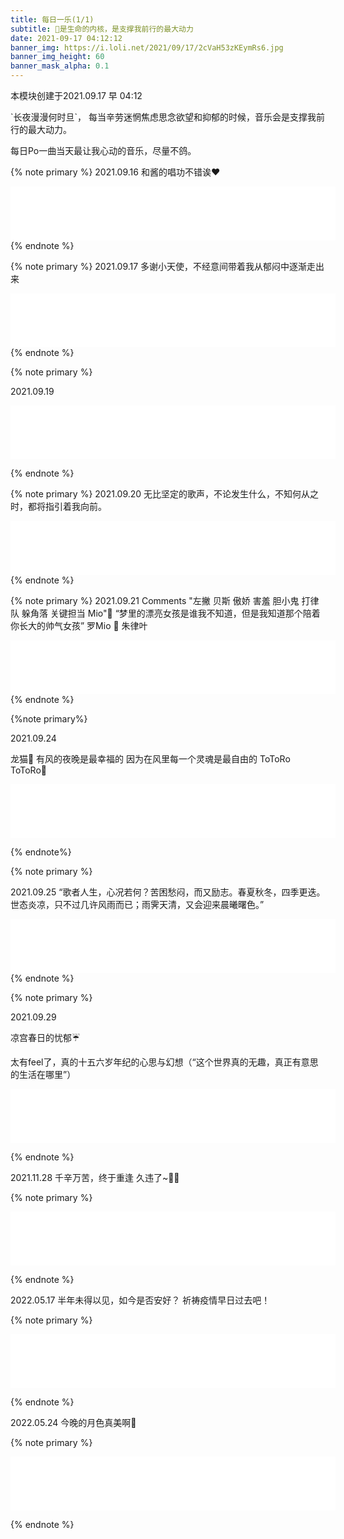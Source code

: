 ```yaml
---
title: 每日一乐(1/1)
subtitle: 🎵是生命的内核，是支撑我前行的最大动力
date: 2021-09-17 04:12:12
banner_img: https://i.loli.net/2021/09/17/2cVaH53zKEymRs6.jpg
banner_img_height: 60
banner_mask_alpha: 0.1
---
```



<div class="markdown-body">
<p>本模块创建于2021.09.17 早 04:12</p>
<p>`长夜漫漫何时旦`，
每当辛劳迷惘焦虑思念欲望和抑郁的时候，音乐会是支撑我前行的最大动力。
</p>
<p>每日Po一曲当天最让我心动的音乐，尽量不鸽。</p>
</div>


{% note primary %}
2021.09.16
和酱的唱功不错诶❤️

<iframe frameborder="no" border="0" marginwidth="0" marginheight="0" width=520 height=86 src="//music.163.com/outchain/player?type=2&id=26201963&auto=0&height=66"></iframe>
{% endnote %}

{% note primary %}
2021.09.17
多谢小天使，不经意间带着我从郁闷中逐渐走出来
<iframe frameborder="no" border="0" marginwidth="0" marginheight="0" width=520 height=86 src="//music.163.com/outchain/player?type=2&id=26202100&auto=0&height=66"></iframe>
{% endnote %}



{% note primary %}

2021.09.19

<iframe frameborder="no" border="0" marginwidth="0" marginheight="0" width=520 height=86 src="//music.163.com/outchain/player?type=2&id=1833404952&auto=0&height=66"></iframe>

{% endnote %}

{% note primary %}
2021.09.20
无比坚定的歌声，不论发生什么，不知何从之时，都将指引着我向前。
<iframe frameborder="no" border="0" marginwidth="0" marginheight="0" width=520 height=86 src="//music.163.com/outchain/player?type=2&id=27876224&auto=0&height=66"></iframe>
{% endnote %}

{% note primary %}
2021.09.21
Comments
"左撇 贝斯 傲娇 害羞 胆小鬼 打律队 躲角落 关键担当 Mio"🎸
“梦里的漂亮女孩是谁我不知道，但是我知道那个陪着你长大的帅气女孩”
罗Mio   朱律叶
<iframe frameborder="no" border="0" marginwidth="0" marginheight="0" width=520 height=86 src="//music.163.com/outchain/player?type=2&id=26201915&auto=0&height=66"></iframe>
{% endnote %}



{%note primary%}

2021.09.24

龙猫🐲
有风的夜晚是最幸福的
因为在风里每一个灵魂是最自由的
ToToRo ToToRo🎵
<iframe frameborder="no" border="0" marginwidth="0" marginheight="0" width=520 height=86 src="//music.163.com/outchain/player?type=2&id=4879255&auto=0&height=66"></iframe>

{% endnote%}



{% note primary %}

2021.09.25
“歌者人生，心况若何？苦困愁闷，而又励志。春夏秋冬，四季更迭。世态炎凉，只不过几许风雨而已；雨霁天清，又会迎来晨曦曙色。”
<iframe frameborder="no" border="0" marginwidth="0" marginheight="0" width=520 height=86 src="//music.163.com/outchain/player?type=2&id=546586792&auto=0&height=66"></iframe>
{% endnote %}



{% note primary %}

2021.09.29

凉宫春日的忧郁☔️

太有feel了，真的十五六岁年纪的心思与幻想（“这个世界真的无趣，真正有意思的生活在哪里”）

<iframe frameborder="no" border="0" marginwidth="0" marginheight="0" width=520 height=86 src="//music.163.com/outchain/player?type=2&id=1396778633&auto=0&height=66"></iframe>

{% endnote %}





2021.11.28
千辛万苦，终于重逢
久违了~🙏🏻

{% note primary %}

<iframe frameborder="no" border="0" marginwidth="0" marginheight="0" width=520 height=86 src="//music.163.com/outchain/player?type=2&id=559461&auto=0&height=66"></iframe>

{% endnote %}


2022.05.17
半年未得以见，如今是否安好？
祈祷疫情早日过去吧！

{% note primary %}

<iframe frameborder="no" border="0" marginwidth="0" marginheight="0" width=520 height=86 src="//music.163.com/outchain/player?type=2&id=608653&auto=0&height=66"></iframe>

{% endnote %}



2022.05.24
今晚的月色真美啊💖

{% note primary %}
<iframe frameborder="no" border="0" marginwidth="0" marginheight="0" width=520 height=86 src="//music.163.com/outchain/player?type=2&id=480097178&auto=0&height=66"></iframe>

{% endnote %}

